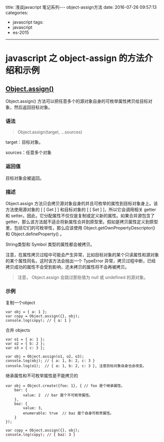 title: 浅谈javacript 笔记系列--- object-assign方法
date: 2016-07-26 09:57:13
categories:
  - javascript
tags:
  - javascript
  - es-2015
---

# javascript 之 object-assign 的方法介绍和示例

## [Object.assign()](https://developer.mozilla.org/zh-CN/docs/Web/JavaScript/Reference/Global_Objects/Object/assign)

Object.assign() 方法可以把任意多个的源对象自身的可枚举属性拷贝给目标对象，然后返回目标对象。

### 语法

> Object.assign(target, ...sources)

target：目标对象。

sources：任意多个对象

### 返回值

目标对象会被返回。

### 描述

Object.assign 方法只会拷贝源对象自身的并且可枚举的属性到目标对象身上。该方法使用源对象的 [ [ Get ] ] 和目标对象的 [ [ Set ] ]，所以它会调用相关 getter 和 setter。因此，它分配属性不仅仅是复制或定义新的属性。如果合并源包含了 getter，那么该方法就不适合将新属性合并到原型里。假如是拷贝属性定义到原型里，包括它们的可枚举性，那么应该使用 Object.getOwnPropertyDescriptor() 和 Object.defineProperty() 。

String类型和 Symbol 类型的属性都会被拷贝。

注意，在属性拷贝过程中可能会产生异常，比如目标对象的某个只读属性和源对象的某个属性同名，这时该方法会抛出一个 TypeError 异常，拷贝过程中断，已经拷贝成功的属性不会受到影响，还未拷贝的属性将不会再被拷贝。

> 注意， Object.assign 会跳过那些值为 null 或 undefined 的源对象。

### 示例

复制一个object

```
var obj = { a: 1 };
var copy = Object.assign({}, obj);
console.log(copy); // { a: 1 }
```

合并 objects

```
var o1 = { a: 1 };
var o2 = { b: 2 };
var o3 = { c: 3 };

var obj = Object.assign(o1, o2, o3);
console.log(obj); // { a: 1, b: 2, c: 3 }
console.log(o1);  // { a: 1, b: 2, c: 3 }, 注意目标对象自身也会改变。
```

继承属性和不可枚举属性是不能拷贝的

```
var obj = Object.create({foo: 1}, { // foo 是个继承属性。
    bar: {
        value: 2  // bar 是个不可枚举属性。
    },
    baz: {
        value: 3,
        enumerable: true  // baz 是个自身可枚举属性。
    }
});

var copy = Object.assign({}, obj);
console.log(copy); // { baz: 3 }
```

